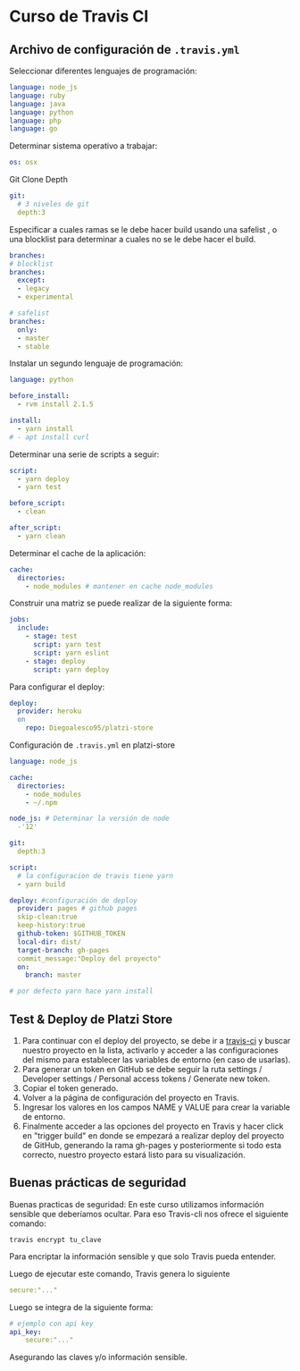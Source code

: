 # Curso de Travis CI

## Archivo de configuración de `.travis.yml`

Seleccionar diferentes lenguajes de programación:

```yaml
language: node_js
language: ruby
language: java
language: python
language: php
language: go
```

Determinar sistema operativo a trabajar:

```yml
os: osx
```

Git Clone Depth

```yaml
git:
  # 3 niveles de git
  depth:3
```

Especificar a cuales ramas se le debe hacer build usando una safelist , o una blocklist para determinar a cuales no se le debe hacer el build.

```yaml
branches:
# blocklist
branches:
  except:
  - legacy
  - experimental

# safelist
branches:
  only:
  - master
  - stable
```

Instalar un segundo lenguaje de programación:

```yaml
language: python

before_install:
  - rvm install 2.1.5
```

```yaml
install:
  - yarn install
# - apt install curl
```

Determinar una serie de scripts a seguir:

```yaml
script:
  - yarn deploy
  - yarn test

before_script:
  - clean

after_script:
  - yarn clean
```

Determinar el cache de la aplicación:

```yaml
cache:
  directories:
    - node_modules # mantener en cache node_modules
```

Construir una matriz se puede realizar de la siguiente forma:

```yaml
jobs:
  include:
    - stage: test
      script: yarn test
      script: yarn eslint
    - stage: deploy
      script: yarn deploy
```

Para configurar el deploy:

```yaml
deploy:
  provider: heroku
  on
    repo: Diegoalesco95/platzi-store
```

Configuración de `.travis.yml` en platzi-store

```yml
language: node_js

cache:
  directories:
    - node_modules
    - ~/.npm

node_js: # Determinar la versión de node
  -'12'

git:
  depth:3

script:
  # la configuracion de travis tiene yarn
  - yarn build

deploy: #configuración de deploy
  provider: pages # github pages
  skip-clean:true
  keep-history:true
  github-token: $GITHUB_TOKEN
  local-dir: dist/
  target-branch: gh-pages
  commit_message:"Deploy del proyecto"
  on:
    branch: master

# por defecto yarn hace yarn install
```

## Test & Deploy de Platzi Store

1. Para continuar con el deploy del proyecto, se debe ir a [travis-ci](https://travis-ci.org/account/repositories) y buscar nuestro proyecto en la lista, activarlo y acceder a las configuraciones del mismo para establecer las variables de entorno (en caso de usarlas).
2. Para generar un token en GitHub se debe seguir la ruta settings / Developer settings / Personal access tokens / Generate new token.
3. Copiar el token generado.
4. Volver a la página de configuración del proyecto en Travis.
5. Ingresar los valores en los campos NAME y VALUE para crear la variable de entorno.
6. Finalmente acceder a las opciones del proyecto en Travis y hacer click en "trigger build" en donde se empezará a realizar deploy del proyecto de GitHub, generando la rama gh-pages y posteriormente si todo esta correcto, nuestro proyecto estará listo para su visualización.

## Buenas prácticas de seguridad

Buenas practicas de seguridad: En este curso utilizamos información sensible que deberíamos ocultar. Para eso Travis-cli nos ofrece el siguiente comando:

```shell
travis encrypt tu_clave
```

Para encriptar la información sensible y que solo Travis pueda entender.

Luego de ejecutar este comando, Travis genera lo siguiente

```yaml
secure:"..."
```

Luego se integra de la siguiente forma:

```yaml
# ejemplo con api key
api_key:
	secure:"..."
```

Asegurando las claves y/o información sensible.
